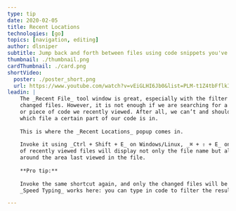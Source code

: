 ```yaml
---
type: tip
date: 2020-02-05
title: Recent Locations
technologies: [go]
topics: [navigation, editing]
author: dlsniper
subtitle: Jump back and forth between files using code snippets you've recently seen
thumbnail: ./thumbnail.png
cardThumbnail: ./card.png
shortVideo:
  poster: ./poster_short.png
  url: https://www.youtube.com/watch?v=vEiGLHI6Jb0&list=PLM-t1Z4tbFflkIOaap4P-BV30ZrZwrDld&index=11
leadin: |
    The _Recent File_ tool window is great, especially with the filter to view only the
    changed files. However, it is not enough if we are searching for a specific change
    or piece of code we recently viewed. After all, we can’t and shouldn't always remember
    which file a certain part of our code is in.
    
    This is where the _Recent Locations_ popup comes in.
    
    Invoke it using _Ctrl + Shift + E_ on Windows/Linux, _⌘ + ⇧ + E_ on macOS, and the list
    of recently viewed files will display not only the file name but also the code snippets
    around the area last viewed in the file.
    
    **Pro tip:**
    
    Invoke the same shortcut again, and only the changed files will be visible. The best part?
    _Speed Typing_ works here: you can type in code to filter the results further.

---
```

